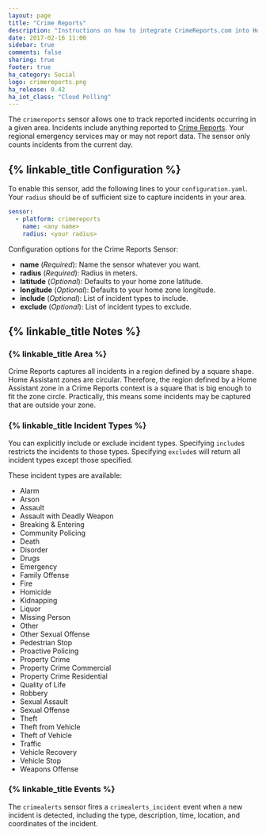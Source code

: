 ```yaml
---
layout: page
title: "Crime Reports"
description: "Instructions on how to integrate CrimeReports.com into Home Assistant."
date: 2017-02-16 11:00
sidebar: true
comments: false
sharing: true
footer: true
ha_category: Social
logo: crimereports.png
ha_release: 0.42
ha_iot_class: "Cloud Polling"
---
```


The `crimereports` sensor allows one to track reported incidents occurring in a given area. Incidents include anything reported to [Crime Reports](http://crimereports.com). Your regional emergency services may or may not report data. The sensor only counts incidents from the current day.

## {% linkable_title Configuration %}

To enable this sensor, add the following lines to your `configuration.yaml`. Your `radius` should be of sufficient size to capture incidents in your area.

```yaml
sensor:
  - platform: crimereports
    name: <any name>
    radius: <your radius>
```

Configuration options for the Crime Reports Sensor:

- **name** (*Required*): Name the sensor whatever you want.
- **radius** (*Required*): Radius in meters.
- **latitude** (*Optional*): Defaults to your home zone latitude.
- **longitude** (*Optional*): Defaults to your home zone longitude.
- **include** (*Optional*): List of incident types to include.
- **exclude** (*Optional*): List of incident types to exclude.


## {% linkable_title Notes %}

### {% linkable_title Area %}

Crime Reports captures all incidents in a region defined by a square shape. Home Assistant zones are circular. Therefore, the region defined by a Home Assistant zone in a Crime Reports context is a square that is big enough to fit the zone circle. Practically, this means some incidents may be captured that are outside your zone.

### {% linkable_title Incident Types %}

You can explicitly include or exclude incident types. Specifying `include`s restricts the incidents to those types. Specifying `exclude`s will return all incident types except those specified.

These incident types are available:

- Alarm
- Arson
- Assault
- Assault with Deadly Weapon
- Breaking & Entering
- Community Policing
- Death
- Disorder
- Drugs
- Emergency
- Family Offense
- Fire
- Homicide
- Kidnapping
- Liquor
- Missing Person
- Other
- Other Sexual Offense
- Pedestrian Stop
- Proactive Policing
- Property Crime
- Property Crime Commercial
- Property Crime Residential
- Quality of Life
- Robbery
- Sexual Assault
- Sexual Offense
- Theft
- Theft from Vehicle
- Theft of Vehicle
- Traffic
- Vehicle Recovery
- Vehicle Stop
- Weapons Offense

### {% linkable_title Events %}

The `crimealerts` sensor fires a `crimealerts_incident` event when a new incident is detected, including the type, description, time, location, and coordinates of the incident.
